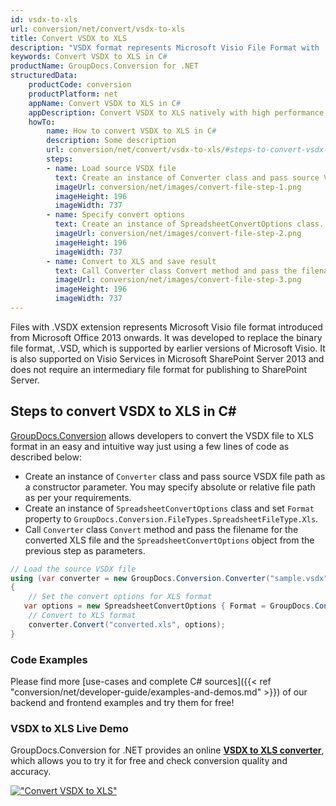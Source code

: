 ```yaml
---
id: vsdx-to-xls
url: conversion/net/convert/vsdx-to-xls
title: Convert VSDX to XLS
description: "VSDX format represents Microsoft Visio File Format with .vsdx extension. Learn how to convert VSDX to XLS file programmatically in C# language using GroupDocs.Conversion for .NET library."
keywords: Convert VSDX to XLS in C#
productName: GroupDocs.Conversion for .NET
structuredData:
    productCode: conversion
    productPlatform: net
    appName: Convert VSDX to XLS in C#
    appDescription: Convert VSDX to XLS natively with high performance using C# language and server side GroupDocs.Conversion for .NET APIs, without the use of any software like Microsoft or Open Office.
    howTo:
        name: How to convert VSDX to XLS in C# 
        description: Some description
        url: conversion/net/convert/vsdx-to-xls/#steps-to-convert-vsdx-to-xls-in-c
        steps:
        - name: Load source VSDX file 
          text: Create an instance of Converter class and pass source VSDX file path as a constructor parameter. You may specify absolute or relative file path as per your requirements. 
          imageUrl: conversion/net/images/convert-file-step-1.png
          imageHeight: 196
          imageWidth: 737
        - name: Specify convert options 
          text: Create an instance of SpreadsheetConvertOptions class.
          imageUrl: conversion/net/images/convert-file-step-2.png
          imageHeight: 196
          imageWidth: 737
        - name: Convert to XLS and save result 
          text: Call Converter class Convert method and pass the filename for the converted HTML file and the SpreadsheetConvertOptions object from the previous step as parameters.
          imageUrl: conversion/net/images/convert-file-step-3.png
          imageHeight: 196
          imageWidth: 737
---
```


Files with .VSDX extension represents Microsoft Visio file format introduced from Microsoft Office 2013 onwards. It was developed to replace the binary file format, .VSD, which is supported by earlier versions of Microsoft Visio. It is also supported on Visio Services in Microsoft SharePoint Server 2013 and does not require an intermediary file format for publishing to SharePoint Server.

## Steps to convert VSDX to XLS in C#

[GroupDocs.Conversion](https://products.groupdocs.com/conversion/net) allows developers to convert the VSDX file to XLS format in an easy and intuitive way just using a few lines of code as described below:

* Create an instance of `Converter` class and pass source VSDX file path as a constructor parameter. You may specify absolute or relative file path as per your requirements. 
* Create an instance of `SpreadsheetConvertOptions` class and set `Format` property to `GroupDocs.Conversion.FileTypes.SpreadsheetFileType.Xls`.
* Call `Converter` class `Convert` method and pass the filename for the converted XLS file and the `SpreadsheetConvertOptions` object from the previous step as parameters.

```csharp
// Load the source VSDX file
using (var converter = new GroupDocs.Conversion.Converter("sample.vsdx"))
{
    // Set the convert options for XLS format
   var options = new SpreadsheetConvertOptions { Format = GroupDocs.Conversion.FileTypes.SpreadsheetFileType.Xls };
    // Convert to XLS format
    converter.Convert("converted.xls", options);
}
```

### Code Examples

Please find more [use-cases and complete C# sources]({{< ref "conversion/net/developer-guide/examples-and-demos.md" >}}) of our backend and frontend examples and try them for free!

### VSDX to XLS Live Demo

GroupDocs.Conversion for .NET provides an online [**VSDX to XLS converter**](https://products.groupdocs.app/conversion/vsdx-to-xls), which allows you to try it for free and check conversion quality and accuracy.

[!["Convert VSDX to XLS"](conversion/net/images/convert-to-xls/convert-vsdx-to-xls.png)](https://products.groupdocs.app/conversion/vsdx-to-xls)